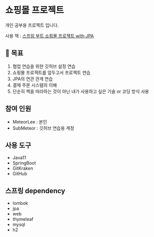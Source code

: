 # 쇼핑몰 프로젝트

개인 공부용 프로젝트 입니다.

사용 책 : [스프링 부트 쇼핑몰 프로젝트 with JPA](http://www.yes24.com/Product/Goods/103453774)

## 🚩 목표

1. 협업 연습을 위한 깃허브 설정 연습
2. 쇼핑몰 프로젝트를 앞두고서 프로젝트 연습
3. JPA의 연관 관계 연습
4. 결제 주문 시스템의 이해
5. 단순히 책을 따라하는 것이 아닌 내가 사용하고 싶은 기술 or 코딩 방식 사용

## 참여 인원

- MeteorLee : 본인
- SubMeteor : 깃허브 연습용 계정

## 사용 도구

- Java11
- SpringBoot
- GitKraken
- GitHub

## 스프링 dependency

- lombok
- jpa
- web
- thymeleaf
- mysql
- h2

